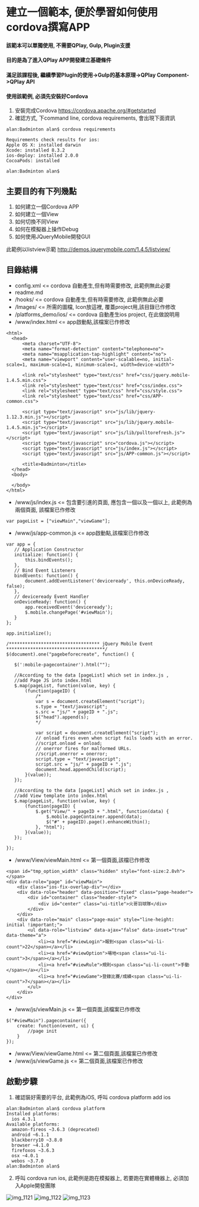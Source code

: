 # 建立一個範本, 便於學習如何使用cordova撰寫APP
#### 該範本可以單獨使用, 不需要QPlay, Gulp, Plugin支援
#### 目的是為了進入QPlay APP開發建立基礎條件
#### 滿足該課程後, 繼續學習Plugin的使用->Gulp的基本原理->QPlay Component->QPlay API
#### 使用該範例, 必須先安裝好Cordova
1. 安裝完成Cordova https://cordova.apache.org/#getstarted
2. 確認方式, 下command line,  cordova requirements, 會出現下面資訊
```
alan:Badminton alan$ cordova requirements

Requirements check results for ios:
Apple OS X: installed darwin
Xcode: installed 8.3.2
ios-deploy: installed 2.0.0
CocoaPods: installed 

alan:Badminton alan$
```

## 主要目的有下列幾點

1. 如何建立一個Cordova APP
2. 如何建立一個View
3. 如何切換不同View
4. 如何在模擬器上操作Debug
5. 如何使用JQueryMobile開發GUI

此範例以listview示範
http://demos.jquerymobile.com/1.4.5/listview/

## 目錄結構

 - config.xml <= cordova 自動產生,但有時需要修改, 此範例無此必要
 - readme.md
 - /hooks/ <= cordova 自動產生,但有時需要修改, 此範例無此必要
 - /Images/ <= 所需的圖檔, Icon放這裡, 覆蓋project用,該目錄已作修改
 - /platforms_demo/ios/ <= cordova 自動產生ios project, 在此做說明用
 - /www/index.html <= app啟動點,該檔案已作修改
  ```
<html>
    <head>
        <meta charset="UTF-8">
        <meta name="format-detection" content="telephone=no">
        <meta name="msapplication-tap-highlight" content="no">
        <meta name="viewport" content="user-scalable=no, initial-scale=1, maximum-scale=1, minimum-scale=1, width=device-width">

        <link rel="stylesheet" type="text/css" href="css/jquery.mobile-1.4.5.min.css">
        <link rel="stylesheet" type="text/css" href="css/index.css">
        <link rel="stylesheet" type="text/css" href="css/style.css">
        <link rel="stylesheet" type="text/css" href="css/APP-common.css">

        <script type="text/javascript" src="js/lib/jquery-1.12.3.min.js"></script>
        <script type="text/javascript" src="js/lib/jquery.mobile-1.4.5.min.js"></script>
        <script type="text/javascript" src="js/lib/pulltorefresh.js"></script>
        <script type="text/javascript" src="cordova.js"></script>
        <script type="text/javascript" src="js/index.js"></script>
        <script type="text/javascript" src="js/APP-common.js"></script>
        
        <title>Badminton</title>
    </head>
    <body>

    </body>
</html>
 ```
 - /www/js/index.js <= 包含要引進的頁面, 應包含一個以及一個以上, 此範例為兩個頁面, 該檔案已作修改
 ```
 var pageList = ["viewMain","viewGame"];
 ```
 - /www/js/app-common.js <= app啟動點,該檔案已作修改
 ```節錄
 var app = {
    // Application Constructor
    initialize: function() {
        this.bindEvents();
    },
    // Bind Event Listeners
    bindEvents: function() {
        document.addEventListener('deviceready', this.onDeviceReady, false);
    },
    // deviceready Event Handler
    onDeviceReady: function() {
        app.receivedEvent('deviceready');
        $.mobile.changePage('#viewMain');
    }
};

app.initialize();

/********************************** jQuery Mobile Event *************************************/
$(document).one("pagebeforecreate", function() {

    $(':mobile-pagecontainer').html("");

    //According to the data [pageList] which set in index.js ,
    //add Page JS into index.html
    $.map(pageList, function(value, key) {
        (function(pageID) {
            /*
            var s = document.createElement("script");
            s.type = "text/javascript";
            s.src = "js/" + pageID + ".js";
            $("head").append(s);
            */

            var script = document.createElement("script");
            // onload fires even when script fails loads with an error.
            //script.onload = onload;
            // onerror fires for malformed URLs.
            //script.onerror = onerror;
            script.type = "text/javascript";
            script.src = "js/" + pageID + ".js";
            document.head.appendChild(script);
        }(value));
    });

    //According to the data [pageList] which set in index.js ,
    //add View template into index.html
    $.map(pageList, function(value, key) {
        (function(pageID) {
            $.get("View/" + pageID + ".html", function(data) {
                $.mobile.pageContainer.append(data);
                $("#" + pageID).page().enhanceWithin();
            }, "html");
        }(value));
    });

});
```
- /www/View/viewMain.html <= 第一個頁面,該檔已作修改
```
<span id="tmp_option_width" class="hidden" style="font-size:2.8vh"></span>
<div data-role="page" id="viewMain">
    <div class="ios-fix-overlap-div"></div>
    <div data-role="header" data-position="fixed" class="page-header">
        <div id="container" class="header-style">
            <div id="center" class="ui-title">火哥羽球隊</div>
        </div>
    </div>
    <div data-role="main" class="page-main" style="line-height: initial !important;">
        <ul data-role="listview" data-ajax="false" data-inset="true" data-theme="a">
            <li><a href="#viewLogin">報到<span class="ui-li-count">22</span></a></li>
            <li><a href="#viewOption">場地<span class="ui-li-count">3</span></a></li>
            <li><a href="#viewRule">規則<span class="ui-li-count">手動</span></a></li>
            <li><a href="#viewGame">登錄比賽/成績<span class="ui-li-count">7</span></a></li>
        </ul>
    </div>
</div>
```
- /www/js/viewMain.js <= 第一個頁面,該檔案已作修改
```
$("#viewMain").pagecontainer({
    create: function(event, ui) {
        //page init
    }
});
```
- /www/View/viewGame.html <= 第二個頁面,該檔案已作修改
- /www/js/viewGame.js <= 第二個頁面,該檔案已作修改

## 啟動步驟
1. 確認裝好需要的平台, 此範例為iOS, 呼叫 cordova platform add ios
```
alan:Badminton alan$ cordova platform
Installed platforms:
  ios 4.3.1
Available platforms: 
  amazon-fireos ~3.6.3 (deprecated)
  android ~6.1.1
  blackberry10 ~3.8.0
  browser ~4.1.0
  firefoxos ~3.6.3
  osx ~4.0.1
  webos ~3.7.0
alan:Badminton alan$
```
2. 呼叫 cordova run ios, 此範例是跑在模擬器上, 若要跑在實體機器上, 必須加入Apple開發團隊

![img_1121](https://cloud.githubusercontent.com/assets/1924451/25879530/bbf50076-3564-11e7-90d4-c6ee4a8f8b4f.PNG)
![img_1122](https://cloud.githubusercontent.com/assets/1924451/25879539/c2752bba-3564-11e7-943e-cb2a86175258.PNG)
![img_1123](https://cloud.githubusercontent.com/assets/1924451/25879536/bf6ba02a-3564-11e7-8ebf-7febb77feeb1.PNG)

